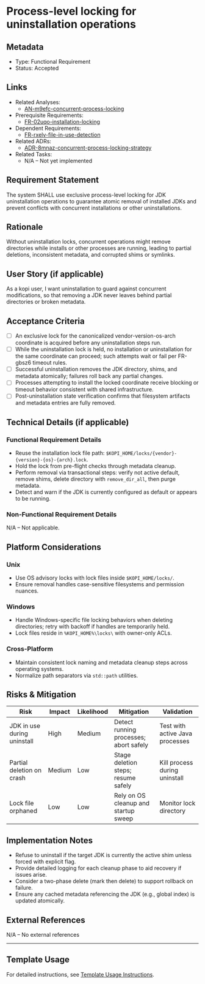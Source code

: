 # Process-level locking for uninstallation operations

## Metadata

- Type: Functional Requirement
- Status: Accepted
  <!-- Proposed: Under discussion | Accepted: Approved for implementation | Implemented: Code complete | Verified: Tests passing | Deprecated: No longer applicable -->

## Links

- Related Analyses:
  - [AN-m9efc-concurrent-process-locking](../analysis/AN-m9efc-concurrent-process-locking.md)
- Prerequisite Requirements:
  - [FR-02uqo-installation-locking](../requirements/FR-02uqo-installation-locking.md)
- Dependent Requirements:
  - [FR-rxelv-file-in-use-detection](../requirements/FR-rxelv-file-in-use-detection.md)
- Related ADRs:
  - [ADR-8mnaz-concurrent-process-locking-strategy](../adr/ADR-8mnaz-concurrent-process-locking-strategy.md)
- Related Tasks:
  - N/A – Not yet implemented

## Requirement Statement

The system SHALL use exclusive process-level locking for JDK uninstallation operations to guarantee atomic removal of installed JDKs and prevent conflicts with concurrent installations or other uninstallations.

## Rationale

Without uninstallation locks, concurrent operations might remove directories while installs or other processes are running, leading to partial deletions, inconsistent metadata, and corrupted shims or symlinks.

## User Story (if applicable)

As a kopi user, I want uninstallation to guard against concurrent modifications, so that removing a JDK never leaves behind partial directories or broken metadata.

## Acceptance Criteria

- [ ] An exclusive lock for the canonicalized vendor-version-os-arch coordinate is acquired before any uninstallation steps run.
- [ ] While the uninstallation lock is held, no installation or uninstallation for the same coordinate can proceed; such attempts wait or fail per FR-gbsz6 timeout rules.
- [ ] Successful uninstallation removes the JDK directory, shims, and metadata atomically; failures roll back any partial changes.
- [ ] Processes attempting to install the locked coordinate receive blocking or timeout behavior consistent with shared infrastructure.
- [ ] Post-uninstallation state verification confirms that filesystem artifacts and metadata entries are fully removed.

## Technical Details (if applicable)

### Functional Requirement Details

- Reuse the installation lock file path: `$KOPI_HOME/locks/{vendor}-{version}-{os}-{arch}.lock`.
- Hold the lock from pre-flight checks through metadata cleanup.
- Perform removal via transactional steps: verify not active default, remove shims, delete directory with `remove_dir_all`, then purge metadata.
- Detect and warn if the JDK is currently configured as default or appears to be running.

### Non-Functional Requirement Details

N/A – Not applicable.

## Platform Considerations

### Unix

- Use OS advisory locks with lock files inside `$KOPI_HOME/locks/`.
- Ensure removal handles case-sensitive filesystems and permission nuances.

### Windows

- Handle Windows-specific file locking behaviors when deleting directories; retry with backoff if handles are temporarily held.
- Lock files reside in `%KOPI_HOME%\locks\` with owner-only ACLs.

### Cross-Platform

- Maintain consistent lock naming and metadata cleanup steps across operating systems.
- Normalize path separators via `std::path` utilities.

## Risks & Mitigation

| Risk                        | Impact | Likelihood | Mitigation                             | Validation                      |
| --------------------------- | ------ | ---------- | -------------------------------------- | ------------------------------- |
| JDK in use during uninstall | High   | Medium     | Detect running processes; abort safely | Test with active Java processes |
| Partial deletion on crash   | Medium | Low        | Stage deletion steps; resume safely    | Kill process during uninstall   |
| Lock file orphaned          | Low    | Low        | Rely on OS cleanup and startup sweep   | Monitor lock directory          |

## Implementation Notes

- Refuse to uninstall if the target JDK is currently the active shim unless forced with explicit flag.
- Provide detailed logging for each cleanup phase to aid recovery if issues arise.
- Consider a two-phase delete (mark then delete) to support rollback on failure.
- Ensure any cached metadata referencing the JDK (e.g., global index) is updated atomically.

## External References

N/A – No external references

---

## Template Usage

For detailed instructions, see [Template Usage Instructions](../templates/README.md#individual-requirement-template-requirementsmd).
